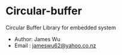 # Circular-buffer

Circular Buffer Library for embedded system

- Author: James Wu
- Email : jameswu62@yahoo.co.nz
